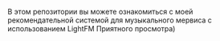 В этом репозитории вы можете ознакомиться с моей рекомендательной системой для музыкального мервиса с использованием LightFM
Приятного просмотра)
